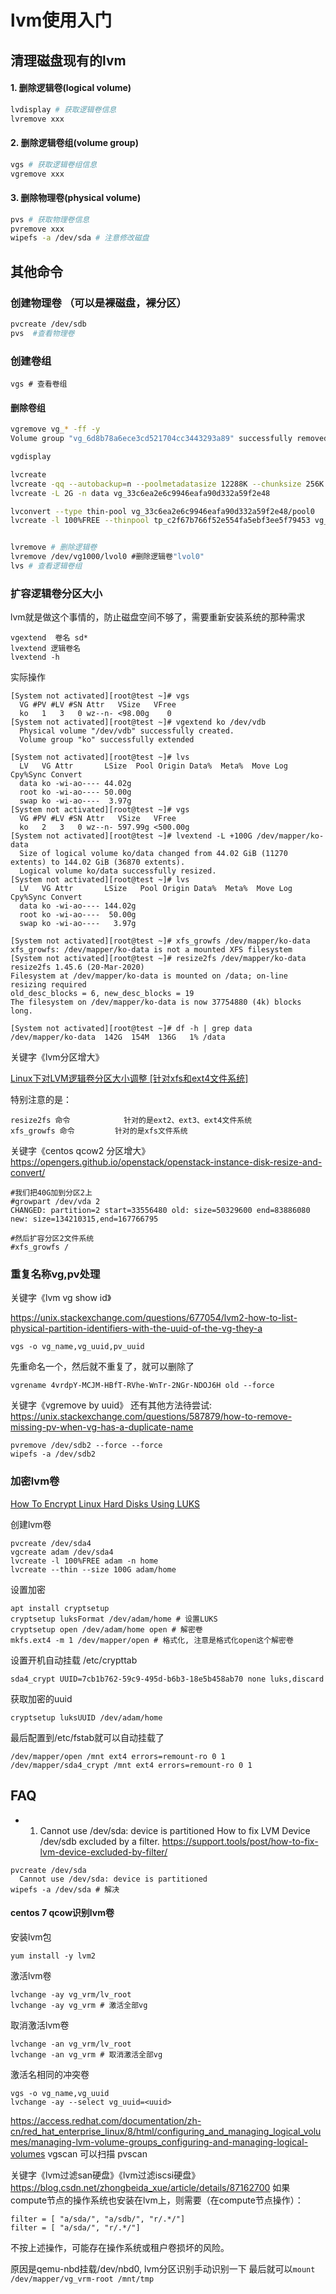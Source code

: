 # lvm使用入门

## 清理磁盘现有的lvm

#### 1. 删除逻辑卷(logical volume)

```bash
lvdisplay # 获取逻辑卷信息
lvremove xxx
```

#### 2. 删除逻辑卷组(volume group)

```bash
vgs # 获取逻辑卷组信息
vgremove xxx
```

#### 3. 删除物理卷(physical volume)

```bash
pvs # 获取物理卷信息
pvremove xxx
wipefs -a /dev/sda # 注意修改磁盘
```


## 其他命令

### 创建物理卷 （可以是裸磁盘，裸分区）

```bash
pvcreate /dev/sdb
pvs  #查看物理卷
```

### 创建卷组
```
vgs # 查看卷组
```

#### 删除卷组
```bash
vgremove vg_* -ff -y
Volume group "vg_6d8b78a6ece3cd521704cc3443293a89" successfully removed
```

```bash
vgdisplay

lvcreate
lvcreate -qq --autobackup=n --poolmetadatasize 12288K --chunksize 256K --size 2097152K --thin vg_33c6ea2e6c9946eafa90d332a59f2e48/tp_c2f67b766f52e554fa5ebf3ee5f79453 --virtualsize 2097152K --name brick_c2f67b766f52e554fa5ebf3ee5f79453
lvcreate -L 2G -n data vg_33c6ea2e6c9946eafa90d332a59f2e48

lvconvert --type thin-pool vg_33c6ea2e6c9946eafa90d332a59f2e48/pool0
lvcreate -l 100%FREE --thinpool tp_c2f67b766f52e554fa5ebf3ee5f79453 vg_33c6ea2e6c9946eafa90d332a59f2e48


lvremove # 删除逻辑卷
lvremove /dev/vg1000/lvol0 #删除逻辑卷"lvol0" 
lvs # 查看逻辑卷组
```

### 扩容逻辑卷分区大小

lvm就是做这个事情的，防止磁盘空间不够了，需要重新安装系统的那种需求

```
vgextend  卷名 sd*
lvextend 逻辑卷名
lvextend -h
```

实际操作
```
[System not activated][root@test ~]# vgs
  VG #PV #LV #SN Attr   VSize   VFree
  ko   1   3   0 wz--n- <98.00g    0
[System not activated][root@test ~]# vgextend ko /dev/vdb
  Physical volume "/dev/vdb" successfully created.
  Volume group "ko" successfully extended

[System not activated][root@test ~]# lvs
  LV   VG Attr       LSize  Pool Origin Data%  Meta%  Move Log Cpy%Sync Convert
  data ko -wi-ao---- 44.02g
  root ko -wi-ao---- 50.00g
  swap ko -wi-ao----  3.97g
[System not activated][root@test ~]# vgs
  VG #PV #LV #SN Attr   VSize   VFree
  ko   2   3   0 wz--n- 597.99g <500.00g
[System not activated][root@test ~]# lvextend -L +100G /dev/mapper/ko-data
  Size of logical volume ko/data changed from 44.02 GiB (11270 extents) to 144.02 GiB (36870 extents).
  Logical volume ko/data successfully resized.
[System not activated][root@test ~]# lvs
  LV   VG Attr       LSize   Pool Origin Data%  Meta%  Move Log Cpy%Sync Convert
  data ko -wi-ao---- 144.02g
  root ko -wi-ao----  50.00g
  swap ko -wi-ao----   3.97g

[System not activated][root@test ~]# xfs_growfs /dev/mapper/ko-data
xfs_growfs: /dev/mapper/ko-data is not a mounted XFS filesystem
[System not activated][root@test ~]# resize2fs /dev/mapper/ko-data
resize2fs 1.45.6 (20-Mar-2020)
Filesystem at /dev/mapper/ko-data is mounted on /data; on-line resizing required
old_desc_blocks = 6, new_desc_blocks = 19
The filesystem on /dev/mapper/ko-data is now 37754880 (4k) blocks long.

[System not activated][root@test ~]# df -h | grep data
/dev/mapper/ko-data  142G  154M  136G   1% /data
```

关键字《lvm分区增大》

[Linux下对LVM逻辑卷分区大小调整 [针对xfs和ext4文件系统]](https://www.cnblogs.com/kevingrace/p/5825963.html)


特别注意的是：
```
resize2fs 命令            针对的是ext2、ext3、ext4文件系统
xfs_growfs 命令         针对的是xfs文件系统
```

关键字《centos qcow2 分区增大》
https://opengers.github.io/openstack/openstack-instance-disk-resize-and-convert/
```
#我们把40G加到分区2上     
#growpart /dev/vda 2
CHANGED: partition=2 start=33556480 old: size=50329600 end=83886080 new: size=134210315,end=167766795

#然后扩容分区2文件系统    
#xfs_growfs /
```
	
### 重复名称vg,pv处理

关键字《lvm vg show id》

https://unix.stackexchange.com/questions/677054/lvm2-how-to-list-physical-partition-identifiers-with-the-uuid-of-the-vg-they-a
```
vgs -o vg_name,vg_uuid,pv_uuid
```

先重命名一个，然后就不重复了，就可以删除了
```
vgrename 4vrdpY-MCJM-HBfT-RVhe-WnTr-2NGr-NDOJ6H old --force
```

关键字《vgremove by uuid》
还有其他方法待尝试:
https://unix.stackexchange.com/questions/587879/how-to-remove-missing-pv-when-vg-has-a-duplicate-name
```
pvremove /dev/sdb2 --force --force
wipefs -a /dev/sdb2
```

### 加密lvm卷

[How To Encrypt Linux Hard Disks Using LUKS](https://oak-tree.tech/blog/lvm-luks)

创建lvm卷
```
pvcreate /dev/sda4
vgcreate adam /dev/sda4
lvcreate -l 100%FREE adam -n home
lvcreate --thin --size 100G adam/home
```

设置加密
```
apt install cryptsetup
cryptsetup luksFormat /dev/adam/home # 设置LUKS
cryptsetup open /dev/adam/home open # 解密卷
mkfs.ext4 -m 1 /dev/mapper/open # 格式化, 注意是格式化open这个解密卷
```

设置开机自动挂载
/etc/crypttab
```
sda4_crypt UUID=7cb1b762-59c9-495d-b6b3-18e5b458ab70 none luks,discard
```

获取加密的uuid
```
cryptsetup luksUUID /dev/adam/home
```

最后配置到/etc/fstab就可以自动挂载了
```
/dev/mapper/open /mnt ext4 errors=remount-ro 0 1
/dev/mapper/sda4_crypt /mnt ext4 errors=remount-ro 0 1
```

## FAQ

* 1. Cannot use /dev/sda: device is partitioned
How to fix LVM Device /dev/sdb excluded by a filter.
https://support.tools/post/how-to-fix-lvm-device-excluded-by-filter/
```
pvcreate /dev/sda
  Cannot use /dev/sda: device is partitioned
wipefs -a /dev/sda # 解决
```

#### centos 7 qcow识别lvm卷

安装lvm包
```
yum install -y lvm2
```

激活lvm卷
```
lvchange -ay vg_vrm/lv_root
lvchange -ay vg_vrm # 激活全部vg
```

取消激活lvm卷
```
lvchange -an vg_vrm/lv_root
lvchange -an vg_vrm # 取消激活全部vg
```

激活名相同的冲突卷
```
vgs -o vg_name,vg_uuid
lvchange -ay --select vg_uuid=<uuid>
```

https://access.redhat.com/documentation/zh-cn/red_hat_enterprise_linux/8/html/configuring_and_managing_logical_volumes/managing-lvm-volume-groups_configuring-and-managing-logical-volumes
vgscan 可以扫描
pvscan

关键字《lvm过滤san硬盘》《lvm过滤iscsi硬盘》
https://blog.csdn.net/zhongbeida_xue/article/details/87162700
如果compute节点的操作系统也安装在lvm上，则需要（在compute节点操作）：
```
filter = [ "a/sda/", "a/sdb/", "r/.*/"]
filter = [ "a/sda/", "r/.*/"]
```

不按上述操作，可能存在操作系统或租户卷损坏的风险。

原因是qemu-nbd挂载/dev/nbd0, lvm分区识别手动识别一下
最后就可以`mount /dev/mapper/vg_vrm-root /mnt/tmp`
